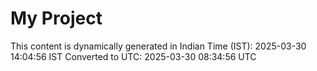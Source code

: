 # My Project

This content is dynamically generated in Indian Time (IST): 2025-03-30 14:04:56 IST
Converted to UTC: 2025-03-30 08:34:56 UTC
